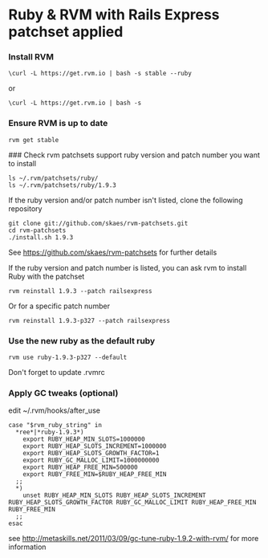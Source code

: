 Ruby & RVM with Rails Express patchset applied
===

### Install RVM

	\curl -L https://get.rvm.io | bash -s stable --ruby

or

	\curl -L https://get.rvm.io | bash -s

### Ensure RVM is up to date

	rvm get stable

### Check rvm patchsets support ruby version and patch number you want to install

	ls ~/.rvm/patchsets/ruby/
	ls ~/.rvm/patchsets/ruby/1.9.3

If the ruby version and/or patch number isn't listed, clone the following repository

	git clone git://github.com/skaes/rvm-patchsets.git
	cd rvm-patchsets
	./install.sh 1.9.3

See https://github.com/skaes/rvm-patchsets for further details

If the ruby version and patch number is listed, you can ask rvm to install Ruby with the patchset

	rvm reinstall 1.9.3 --patch railsexpress

Or for a specific patch number

	rvm reinstall 1.9.3-p327 --patch railsexpress

### Use the new ruby as the default ruby

	rvm use ruby-1.9.3-p327 --default

Don't forget to update .rvmrc

### Apply GC tweaks (optional)

edit ~/.rvm/hooks/after_use

	case "$rvm_ruby_string" in
	  *ree*|*ruby-1.9.3*)
	    export RUBY_HEAP_MIN_SLOTS=1000000
	    export RUBY_HEAP_SLOTS_INCREMENT=1000000
	    export RUBY_HEAP_SLOTS_GROWTH_FACTOR=1
	    export RUBY_GC_MALLOC_LIMIT=1000000000
	    export RUBY_HEAP_FREE_MIN=500000
	    export RUBY_FREE_MIN=$RUBY_HEAP_FREE_MIN
	  ;;
	  *)
	    unset RUBY_HEAP_MIN_SLOTS RUBY_HEAP_SLOTS_INCREMENT RUBY_HEAP_SLOTS_GROWTH_FACTOR RUBY_GC_MALLOC_LIMIT RUBY_HEAP_FREE_MIN RUBY_FREE_MIN
	  ;;
	esac

see http://metaskills.net/2011/03/09/gc-tune-ruby-1.9.2-with-rvm/ for more information
